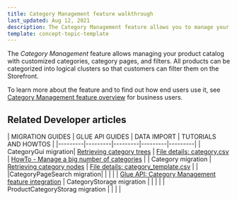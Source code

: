 ```yaml
---
title: Category Management feature walkthrough
last_updated: Aug 12, 2021
description: The Category Management feature allows you to manage your product catalog with customized categories, category pages, and filters.
template: concept-topic-template
---
```


The _Category Management_ feature allows managing your product catalog with customized categories, category pages, and filters. All products can be categorized into logical clusters so that customers can filter them on the Storefront.

To learn more about the feature and to find out how end users use it, see [Category Management feature overview](/docs/scos/user/features/{{page.version}}/category-management-feature-overview.html) for business users.

## Related Developer articles

| MIGRATION GUIDES | GLUE API GUIDES  | DATA IMPORT | TUTORIALS AND HOWTOS |
|---------|---------|---------|---------|---------|
| CategoryGui migration| [Retrieving category trees](/docs/scos/dev/glue-api-guides/{{page.version}}/retrieving-categories/retrieving-category-trees.html)  | [File details: category.csv](/docs/scos/dev/data-import/{{page.version}}/data-import-categories/catalog-setup/categories/file-details-category.csv.html)  | [HowTo - Manage a big number of categories](/docs/scos/dev/tutorials-and-howtos/howtos/feature-howtos/howto-manage-a-big-number-of-categories.html)  |
| Category migration | [Retrieving category nodes](/docs/scos/dev/glue-api-guides/{{page.version}}/retrieving-categories/retrieving-category-nodes.html) | [File details: category_template.csv](/docs/scos/dev/data-import/{{page.version}}/data-import-categories/catalog-setup/categories/file-details-category-template.csv.html)  |   |
|CategoryPageSearch migration|  |   |   |
| [Glue API: Category Management feature integration](/docs/scos/dev/feature-integration-guides/{{page.version}}/glue-api/glue-api-category-management-feature-integration.html) | CategoryStorage migration |   |   |   |
| ProductCategoryStorag migration |   |   |   |
